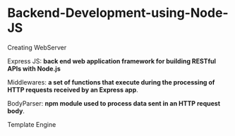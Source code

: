# Backend-Development-using-Node-JS

  Creating WebServer

  Express JS: **back end web application framework for building RESTful APIs with Node.js**

  Middlewares: **a set of functions that execute during the processing of HTTP requests received by an Express app**.

  BodyParser: **npm module used to process data sent in an HTTP request body**.

  Template Engine
